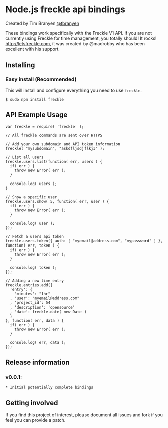 Node.js freckle api bindings
============================

Created by Tim Branyen [@tbranyen](http://twitter.com/tbranyen)

These bindings work specifically with the Freckle V1 API.  If you are not currently using Freckle for
time management, you totally should! It rocks! http://letsfreckle.com, it was created by @madrobby who
has been excellent with his support.

Installing
-----------------------

### Easy install (Recommended) ###
This will install and configure everything you need to use `freckle`.

    $ sudo npm install freckle

API Example Usage
-----------------

    var freckle = require( 'freckle' );

    // All freckle commands are sent over HTTPS

    // Add your own subdomain and API token information
    freckle( "mysubdomain", "askdfljsdjflkj3" );

    // List all users
    freckle.users.list(function( err, users ) {
      if( err ) {
        throw new Error( err );
      }

      console.log( users );
    }

    // Show a specific user
    freckle.users.show( 5, function( err, user ) {
      if( err ) {
        throw new Error( err );
      }

      console.log( user );
    });

    // Fetch a users api token
    freckle.users.token({ auth: [ "myemail@address.com", "mypassword" ] }, function( err, token ) {
      if( err ) {
        throw new Error( err );
      }

      console.log( token );
    });

    // Adding a new time entry
    freckle.entries.add({
      'entry': {
        'minutes': "1hr"
      , 'user': "myemail@address.com"
      , 'project_id': 54
      , 'description': 'opensource'
      , 'date': freckle.date( new Date )
      }
    }, function( err, data ) {
      if( err ) {
        throw new Error( err );
      }

      console.log( err, data );
    });


Release information
-------------------

### v0.0.1: ###
    * Initial potentially complete bindings

Getting involved
----------------

If you find this project of interest, please document all issues and fork if you feel you can provide a patch.

